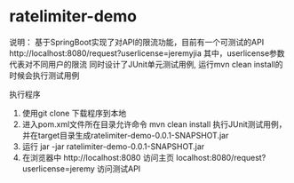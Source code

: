 # ratelimiter-demo

说明：
基于SpringBoot实现了对API的限流功能，目前有一个可测试的API
http://localhost:8080/request?userlicense=jeremyjia
其中，userlicense参数代表对不同用户的限流
同时设计了JUnit单元测试用例, 运行mvn clean install的时候会执行测试用例

执行程序
1. 使用git clone <link>下载程序到本地
2. 进入pom.xml文件所在目录允许命令
   mvn clean install
   执行JUnit测试用例，并在target目录生成ratelimiter-demo-0.0.1-SNAPSHOT.jar
3. 运行
   jar -jar ratelimiter-demo-0.0.1-SNAPSHOT.jar
4. 在浏览器中
   http://localhost:8080 访问主页
   localhost:8080/request?userlicense=jeremy
   访问测试API
